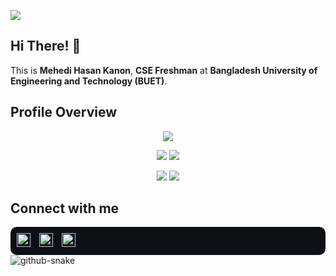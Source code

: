 <!--

COPIED FROM ASIF AZAD BHAI'S PROFILE
-->



![](https://komarev.com/ghpvc/?username=mehedihasankanon&color=brightgreen)

## Hi There! 👋
This is **Mehedi Hasan Kanon**, **CSE Freshman** at **Bangladesh University of Engineering and Technology (BUET)**.

## Profile Overview

<div align="center">
  
![](http://github-profile-summary-cards.vercel.app/api/cards/profile-details?username=mehedihasankanon&theme=onedark)

![](http://github-profile-summary-cards.vercel.app/api/cards/repos-per-language?username=mehedihasankanon&theme=onedark) ![](http://github-profile-summary-cards.vercel.app/api/cards/most-commit-language?username=mehedihasankanon&theme=onedark)

![](http://github-profile-summary-cards.vercel.app/api/cards/stats?username=mehedihasankanon&theme=onedark) ![](http://github-profile-summary-cards.vercel.app/api/cards/productive-time?username=mehedihasankanon&theme=onedark&utcOffset=8)

</div>


## Connect with me
<div align="left" style="background-color: #0d1117; padding: 10px; border-radius: 10px;">
  <a href="https://github.com/mehedihasankanon" target="_blank" style="margin-right: 10px;" title="GitHub">
    <img src="https://img.shields.io/badge/GitHub-mehedihasankanon-black?style=flat-square&logo=github" alt="GitHub" height="22"/>
  </a>
  <a href="https://www.linkedin.com/in/mehedihasankanon/" target="_blank" style="margin-right: 10px;" title="LinkedIn">
    <img src="https://img.shields.io/badge/LinkedIn-mehedihasankanon -blue?style=flat-square&logo=linkedin" alt="LinkedIn" height="22"/>
  </a>
  <!--
  <a href="https://www.facebook.com/ShadmanSShuvo" target="_blank" style="margin-right: 10px;" title="Facebook">
    <img src="https://img.shields.io/badge/Facebook-ShadmanSShuvo-blue?style=flat-square&logo=facebook" alt="Facebook" height="22"/>
  </a>
  -->
  <a href="https://codeforces.com/profile/tends_to_xero" target="_blank" title="Codeforces">
    <img src="https://img.shields.io/badge/Codeforces-tends_to_xero-blue?style=flat-square" alt="Codeforces" height="22"/>
  </a>
</div>


<picture>
  <source media="(prefers-color-scheme: dark)" srcset="https://raw.githubusercontent.com/mehedihasankanon/mehedihasankanon/output/github-snake-dark.svg" />
  <source media="(prefers-color-scheme: light)" srcset="https://raw.githubusercontent.com/mehedihasankanon/mehedihasankanon/output/github-snake.svg" />
  <img alt="github-snake" src="https://raw.githubusercontent.com/mehedihasankanon/mehedihasankanon/output/github-snake.svg" />
</picture>




<!--
**mehedihasankanon/mehedihasankanon** is a ✨ _special_ ✨ repository because its `README.md` (this file) appears on your GitHub profile.

Here are some ideas to get you started:

- 🔭 I’m currently working on ...
- 🌱 I’m currently learning ...
- 👯 I’m looking to collaborate on ...
- 🤔 I’m looking for help with ...
- 💬 Ask me about ...
- 📫 How to reach me: ...
- 😄 Pronouns: ...
- ⚡ Fun fact: ...
-->
